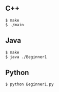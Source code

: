 ## C++

```
$ make
$ ./main
```

## Java

```
$ make
$ java ./Beginner1
```

## Python

```
$ python Beginner1.py
```
